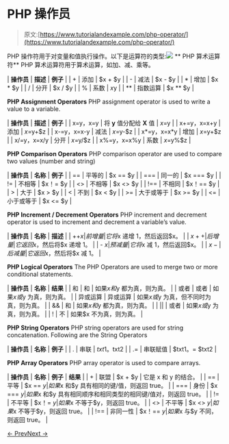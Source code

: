 # PHP 操作员

> 原文:[https://www.tutorialandexample.com/php-operator/](https://www.tutorialandexample.com/php-operator/)

PHP 操作符用于对变量和值执行操作。以下是运算符的类型:![](../Images/93668211792ae18b022828874193ce57.png) ** PHP 算术运算符** PHP 算术运算符用于算术运算，如加、减、乘等。

| **操作员** | **描述** | **例子** |
| + | 添加 | $x + $y |
| - | 减法 | $x - $y |
| * | 增加 | $x * $y |
| / | 分开 | $x / $y |
| % | 系数 | $x %$y |
| ** | 指数运算 | $x ** $y |

**PHP Assignment Operators** PHP assignment operator is used to write a value to a variable.

| **操作员** | **描述** | **例子** |
| x=y，x=y | 将 **y** 值分配给 **X** 值 | $x=$y |
| x+=y，x=x+y | 添加 | $x=$y+$z |
| x-=y，x=x-y | 减法 | $x=$y-$z |
| x*=y，x=x*y | 增加 | $x=$y+$z |
| x/=y，x=x/y | 分开 | $x=$y/$z |
| x%=y，x=x%y | 系数 | $x=$y%$z |

**PHP Comparison Operators** PHP comparison operator are used to compare two values (number and string)

| **操作员** | **名称** | **例子** |
| == | 平等的 | $x == $y |
| === | 同一的 | $x === $y |
| != | 不相等 | $x！= $y |
| <> | 不相等 | $x <> $y |
| !== | 不相同 | $x！== $y |
| > | 大于 | $x > $y |
| < | 不到 | $x < $y |
| >= | 大于或等于 | $x >= $y |
| <= | 小于或等于 | $x <= $y |

**PHP Increment / Decrement Operators** PHP increment and decrement operator is used to increment and decrement a variable’s value.

| **操作员** | **名称** | **描述** |
| ++$x | 前增量 | 它将$x 递增 1，然后返回$x。 |
| $x++ | 后增量 | 它返回$x，然后将$x 递增 1。 |
| - $x | 预减量 | 它将$x 减 1，然后返回$x。 |
| $x - | 后减量 | 它返回$x，然后将$x 减 1。 |

**PHP Logical Operators** The PHP Operators are used to merge two or more conditional statements.

| **操作员** | **名称** | **结果** |
| 和 | 和 | 如果$x 和$y 都为真，则为真。 |
| 或者 | 或者 | 如果$x 或$y 为真，则为真。 |
| 异或运算 | 异或运算 | 如果$x 或$y 为真，但不同时为真，则为真。 |
| && | 和 | 如果$x 和$y 都为真，则为真。 |
| &#124;&#124; | 或者 | 如果$x 或$y 为真，则为真。 |
| ! | 不 | 如果$x 不为真，则为真。 |

**PHP String Operators** PHP string operators are used for string concatenation. Following are the String Operators

| **操作员** | **名称** | **例子** |
| . | 串联 | $txt1。$txt2 |
| .= | 串联赋值 | $txt1。= $txt2 |

**PHP Array Operators** PHP array operator is used to compare arrays.

| **操作员** | **名称** | **例子** | **结果** |
| + | 联盟 | $x + $y | 它是 x 和 y 的结合。 |
| == | 平等 | $x == $y | 如果$x 和$y 具有相同的键/值，则返回 true。 |
| === | 身份 | $x === $y | 如果$x 和$y 具有相同顺序和相同类型的相同键/值对，则返回 true。 |
| != | 不平等 | $x！= $y | 如果$x 不等于$y，则返回 true。 |
| <> | 不平等 | $x <> $y | 如果$x 不等于$y，则返回 true。 |
| !== | 非同一性 | $x！== $y | 如果$x 与$y 不同，则返回 true。 |

[← Prev](https://www.tutorialandexample.com/php-data-types)[Next →](https://www.tutorialandexample.com/php-comment)